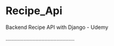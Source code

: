 # Recipe_Api
Backend Recipe API with Django - Udemy

..............................................
